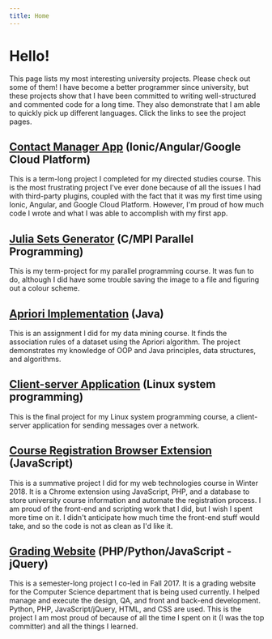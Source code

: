 ```yaml
---
title: Home
---
```


# Hello!

This page lists my most interesting university projects. Please check out some of them! I have become a better programmer since university, but these projects show that I have been committed to writing well-structured and commented code for a long time. They also demonstrate that I am able to quickly pick up different languages.  Click the links to see the project pages.

## [Contact Manager App](project-pages/contactor/contactor.md) (Ionic/Angular/Google Cloud Platform)

This is a term-long project I completed for my directed studies course. This is the most frustrating project I've ever done because of all the issues I had with third-party plugins, coupled with the fact that it was my first time using Ionic, Angular, and Google Cloud Platform. However, I'm proud of how much code I wrote and what I was able to accomplish with my first app.

## [Julia Sets Generator](project-pages/julia-sets-generator/julia-sets-generator.md) (C/MPI Parallel Programming)

This is my term-project for my parallel programming course. It was fun to do, although I did have some trouble saving the image to a file and figuring out a colour scheme.

## [Apriori Implementation](project-pages/apriori/apriori.md) (Java)

This is an assignment I did for my data mining course. It finds the association rules of a dataset using the Apriori algorithm. The project demonstrates my knowledge of OOP and Java principles, data structures, and algorithms.

## [Client-server Application](project-pages/apriori/apriori.md) (Linux system programming)

This is the final project for my Linux system programming course, a client-server application for sending messages over a network.

## [Course Registration Browser Extension](project-pages/browser-extension/browser-extension.md) (JavaScript)

This is a summative project I did for my web technologies course in Winter 2018. It is a Chrome extension using JavaScript, PHP, and a database to store university course information and automate the
registration process. I am proud of the front-end and scripting work that I did, but I wish I spent more time
on it. I didn't anticipate how much time the front-end stuff would take, and so the code is not as clean as I'd like it.

## [Grading Website](project-pages/grading-website/grading-website.md) (PHP/Python/JavaScript - jQuery)

This is a semester-long project I co-led in Fall 2017. It is a grading website for the Computer Science
department that is being used currently. I helped manage and execute the design, QA, and front and back-end development. Python, PHP, JavaScript/jQuery, HTML, and CSS are used. This is the project I am most proud of because of all the time I spent on it (I was the top committer) and all the things I learned.
